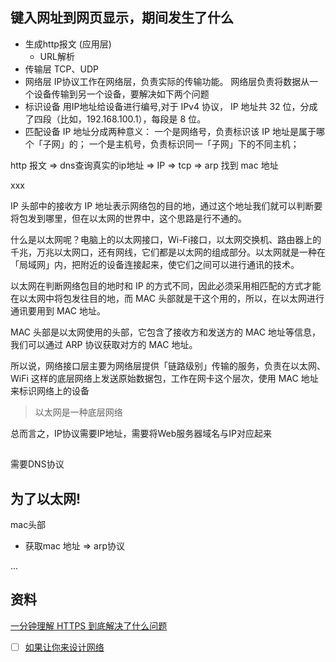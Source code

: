 ## 键入网址到网页显示，期间发生了什么
* 生成http报文 (应用层)
    * URL解析
* 传输层
TCP、UDP
* 网络层
IP协议工作在网络层，负责实际的传输功能。
网络层负责将数据从一个设备传输到另一个设备，要解决如下两个问题
* 标识设备
用IP地址给设备进行编号,对于 IPv4 协议， IP 地址共 32 位，分成了四段（比如，192.168.100.1），每段是 8 位。
* 匹配设备
IP 地址分成两种意义：
一个是网络号，负责标识该 IP 地址是属于哪个「子网」的；
一个是主机号，负责标识同一「子网」下的不同主机；

http 报文 => dns查询真实的ip地址 => IP => tcp => arp 找到 mac 地址


xxx

IP 头部中的接收方 IP 地址表示网络包的目的地，通过这个地址我们就可以判断要将包发到哪里，但在以太网的世界中，这个思路是行不通的。

什么是以太网呢？电脑上的以太网接口，Wi-Fi接口，以太网交换机、路由器上的千兆，万兆以太网口，还有网线，它们都是以太网的组成部分。以太网就是一种在「局域网」内，把附近的设备连接起来，使它们之间可以进行通讯的技术。

以太网在判断网络包目的地时和 IP 的方式不同，因此必须采用相匹配的方式才能在以太网中将包发往目的地，而 MAC 头部就是干这个用的，所以，在以太网进行通讯要用到 MAC 地址。

MAC 头部是以太网使用的头部，它包含了接收方和发送方的 MAC 地址等信息，我们可以通过 ARP 协议获取对方的 MAC 地址。

所以说，网络接口层主要为网络层提供「链路级别」传输的服务，负责在以太网、WiFi 这样的底层网络上发送原始数据包，工作在网卡这个层次，使用 MAC 地址来标识网络上的设备

> 以太网是一种底层网络

总而言之，IP协议需要IP地址，需要将Web服务器域名与IP对应起来

## 
需要DNS协议



## 为了以太网!
mac头部
* 获取mac 地址 => arp协议

...

## 资料
[一分钟理解 HTTPS 到底解决了什么问题](https://zhuanlan.zhihu.com/p/47537321)
- [ ] [如果让你来设计网络](https://mp.weixin.qq.com/s/jiPMUk6zUdOY6eKxAjNDbQ)